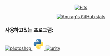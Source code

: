   <div align=center>
	
[![Hits](https://hits.seeyoufarm.com/api/count/incr/badge.svg?url=https%3A%2F%2Fgithub.com%2Fwavgado&count_bg=%238FD3F4&title_bg=%2384FAB0&icon=&icon_color=%23E7E7E7&title=%EC%A1%B0%ED%9A%8C%EC%88%98&edge_flat=false)](https://hits.seeyoufarm.com)
	
  </div>
  
   <div align=center>
	
[![Anurag's GitHub stats](https://github-readme-stats.vercel.app/api?username=wavgado)](https://github.com/anuraghazra/github-readme-stats)
	
  </div>


<h3 align="left">사용하고있는 프로그램:</h3>
<p align="left"> <a href="https://www.photoshop.com/en" target="_blank"> <img src="https://ifh.cc/g/KOco0D.png" alt="photoshop" width="40" height="40"/> </a> <a href="https://www.python.org" target="_blank"> <img src="https://raw.githubusercontent.com/devicons/devicon/master/icons/python/python-original.svg" alt="python" width="40" height="40"/> </a> <a href="https://unity.com/" target="_blank"> <img src="https://www.vectorlogo.zone/logos/unity3d/unity3d-icon.svg" alt="unity" width="40" height="40"/> </a> </p>
 
